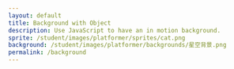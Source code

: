```yaml
---
layout: default
title: Background with Object
description: Use JavaScript to have an in motion background.
sprite: /student/images/platformer/sprites/cat.png
background: /student/images/platformer/backgrounds/星空背景.png
permalink: /background
---
```


<canvas id="world"></canvas>

<script>
  // Get reference to canvas and its 2D drawing context
  const canvas = document.getElementById("world");
  const ctx = canvas.getContext('2d');

  // Create Image objects for background and player sprite
  const backgroundImg = new Image();
  const spriteImg = new Image();

  // Assign sources (injected from page front-matter above)
  backgroundImg.src = "{{ page.background }}";
  spriteImg.src = "{{ page.sprite }}";

  // Counter to track when both images have loaded
  let imagesLoaded = 0;

  // Increment counter when background loads
  backgroundImg.onload = function() {
    imagesLoaded++;
    startGameWorld(); // Try to start once loaded
  };

  // Increment counter when sprite loads
  spriteImg.onload = function() {
    imagesLoaded++;
    startGameWorld(); // Try to start once loaded
  };

  // Main function to initialize and run the game world
  function startGameWorld() {
    // Only start if both images are fully loaded
    if (imagesLoaded < 2) return;

    // Base class for all objects in the game
    class GameObject {
      constructor(image, width, height, x = 0, y = 0, speedRatio = 0) {
        this.image = image;
        this.width = width;
        this.height = height;
        this.x = x;
        this.y = y;
        this.speedRatio = speedRatio;
        this.speed = GameWorld.gameSpeed * this.speedRatio;
      }
      update() {} // Empty update, overridden by subclasses
      draw(ctx) {
        ctx.drawImage(this.image, this.x, this.y, this.width, this.height);
      }
    }

    // Background object that goes on infinitely
    class Background extends GameObject {
      constructor(image, gameWorld) {
        // Fill the canvas with background image
        super(image, gameWorld.width, gameWorld.height, 0, 0, 0.1);
      }
      update() {
        // Move background left, wrap around when off screen
        this.x = (this.x - this.speed) % this.width;
      }
      draw(ctx) {
        // Draw two images side by side to create infinite loop
        ctx.drawImage(this.image, this.x, this.y, this.width, this.height);
        ctx.drawImage(this.image, this.x + this.width, this.y, this.width, this.height);
      }
    }

    // Player object that bobs up and down
    class Player extends GameObject {
      constructor(image, gameWorld) {
        // Scale sprite down by half
        const width = image.naturalWidth / 2;
        const height = image.naturalHeight / 2;

        // Center the player on screen
        const x = (gameWorld.width - width) / 2;
        const y = (gameWorld.height - height) / 2;

        super(image, width, height, x, y);

        // Base Y position and animation frame tracker
        this.baseY = y;
        this.frame = 0;
      }
      update() {
        // Animate player with a sine wave bobbing motion
        this.y = this.baseY + Math.sin(this.frame * 0.05) * 20;
        this.frame++;
      }
    }

    // Main game world
    class GameWorld {
      static gameSpeed = 5; // Global scroll speed
      constructor(backgroundImg, spriteImg) {
        // Setup canvas dimensions to match window
        this.canvas = document.getElementById("world");
        this.ctx = this.canvas.getContext('2d');
        this.width = window.innerWidth;
        this.height = window.innerHeight;
        this.canvas.width = this.width;
        this.canvas.height = this.height;

        // Style canvas to fill window
        this.canvas.style.width = `${this.width}px`;
        this.canvas.style.height = `${this.height}px`;
        this.canvas.style.position = 'absolute';
        this.canvas.style.left = `0px`;
        this.canvas.style.top = `${(window.innerHeight - this.height) / 2}px`;

        // Initialize objects: scrolling background + player
        this.gameObjects = [
         new Background(backgroundImg, this),
         new Player(spriteImg, this)
        ];
      }
      // Game loop: update + draw all objects each frame
      gameLoop() {
        this.ctx.clearRect(0, 0, this.width, this.height);
        for (const obj of this.gameObjects) {
          obj.update();
          obj.draw(this.ctx);
        }
        // Request next animation frame
        requestAnimationFrame(this.gameLoop.bind(this));
      }
      // Start the game loop
      start() {
        this.gameLoop();
      }
    }

    // Create game world and start running
    const world = new GameWorld(backgroundImg, spriteImg);
    world.start();
  }
</script>